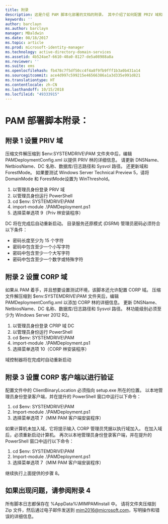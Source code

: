 ```yaml
---
title: 附录
description: 这是介绍 PAM 脚本化部署的文档的附录。 其中介绍了如何配置 PRIV 域和 CORP 域，以及如何设置客户端执行验证并提供如何请求协助的信息。
keywords: ''
author: barclayn
ms.author: barclayn
manager: MBaldwin
ms.date: 08/18/2017
ms.topic: article
ms.prod: microsoft-identity-manager
ms.technology: active-directory-domain-services
ms.assetid: 4b524ae7-6610-40a0-8127-de5a08988a8a
ms.reviewer: ''
ms.suite: ems
ms.openlocfilehash: fb478c7f5df50cc4f4a8f9fb9fff1b3a0b431a14
ms.sourcegitcommit: ace4d997c599215e46566386a1a3d335e991d821
ms.translationtype: HT
ms.contentlocale: zh-CN
ms.lasthandoff: 10/15/2018
ms.locfileid: "49333915"
---
```

# <a name="pam-deployment-scripts-addendum"></a>PAM 部署脚本附录：

## <a name="addendum-1-setting-up-the-priv-domain"></a>附录 1 设置 PRIV 域

压缩文件解压缩到 $env:SYSTEMDRIVE\PAM 文件夹中后，编辑 PAMDeploymentConfig.xml 以提供 PRIV 林的详细信息。 请更新 DNSName、NetbiosName、DC 名称、数据库/日志路径和 Sysvol 路径。 还更新域和 ForestMode。 如果要测试 Windows Server Technical Preview 5，请将 DomainMode 和 ForestMode设置为 WinThreshold。

1. 以管理员身份登录 PRIV 域
2. 以管理员身份运行 PowerShell
3. cd $env: SYSTEMDRIVE\PAM
4. import-module .\PAMDeployment.ps1
5. 选择菜单选项 9（Priv 林安装程序）


DC 将在完成后自动重新启动。 目录服务还原模式 (DSRM) 管理员密码必须符合以下条件：

  * 密码长度至少为 15 个字符
  * 密码中包含至少一个小写字符
  * 密码中包含至少一个大写字符
  * 密码中包含至少一个数字或特殊字符

## <a name="addendum-2-setting-up-the-corp-domain"></a>附录 2 设置 CORP 域

如果从 PAM 着手，并且想要设置测试环境，该脚本还允许配置 CORP 域。 压缩文件解压缩到 $env:SYSTEMDRIVE\PAM 文件夹后，编辑 PAMDeploymentConfig.xml 以添加 CORP 林的详细信息。 更新 DNSName、NetbiosName、DC 名称、数据库/日志路径和 Sysvol 路径。 林功能级别必须至少为 Windows Server 2012 R2。

1. 以管理员身份登录 CPRP 域 DC
2. 以管理员身份运行 PowerShell
3. cd $env: SYSTEMDRIVE\PAM
4. import-module .\PAMDeployment.ps1
5. 选择菜单选项 10（CORP 林安装程序）

域控制器将在完成时自动重新启动

## <a name="addendum-3-setting-up-a-corp-client-to-do-the-validation"></a>附录 3 设置 CORP 客户端以进行验证

配置文件中的 ClientBinaryLocation 必须指向 setup.exe 所在的位置。
以本地管理员身份登录客户端，并在提升的 PowerShell 窗口中运行以下命令：

1. cd $env: SYSTEMDRIVE\PAM
2. Import-module .\PAMDeployment.ps1
3. 选择菜单选项 7（MIM PAM 客户端安装程序）


如果计算机未加入域，它将提示输入 CORP 管理员凭据以执行域加入。 在加入域后，必须重新启动计算机。 再次以本地管理员身份登录客户端，并在提升的 PowerShell 窗口中运行以下命令：

1. cd $env: SYSTEMDRIVE\PAM
2. Import-module .\PAMDeployment.ps1
3. 选择菜单选项 7（MIM PAM 客户端安装程序）

继续执行上面提供的步骤 8。

## <a name="addendum-4-if-something-goes-wrong"></a>如果出现问题，请参阅附录 4

所有脚本日志都保存在 %AppData%\MIMPAMInstall 中。 请将文件夹压缩到 Zip 文件，然后通过电子邮件发送到 [mim2016@microsoft.com](mailto:mim2016@microsoft.com)，写明操作和错误的详细信息。
